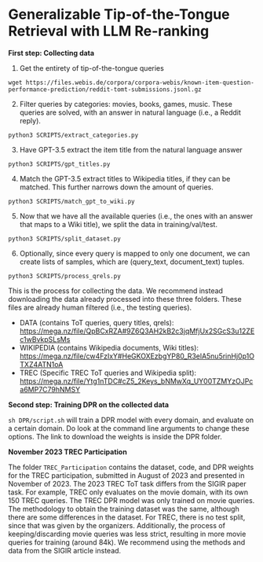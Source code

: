 # Generalizable Tip-of-the-Tongue Retrieval with LLM Re-ranking

**First step: Collecting data**

1) Get the entirety of tip-of-the-tongue queries


```wget https://files.webis.de/corpora/corpora-webis/known-item-question-performance-prediction/reddit-tomt-submissions.jsonl.gz```

2) Filter queries by categories: movies, books, games, music. These queries are solved, with an answer in natural language (i.e., a Reddit reply).


```python3 SCRIPTS/extract_categories.py```

3) Have GPT-3.5 extract the item title from the natural language answer


```python3 SCRIPTS/gpt_titles.py```

4) Match the GPT-3.5 extract titles to Wikipedia titles, if they can be matched. This further narrows down the amount of queries.


```python3 SCRIPTS/match_gpt_to_wiki.py```

5) Now that we have all the available queries (i.e., the ones with an answer that maps to a Wiki title), we split the data in training/val/test.


```python3 SCRIPTS/split_dataset.py```

6) Optionally, since every query is mapped to only one document, we can create lists of samples, which are (query_text, document_text) tuples.


```python3 SCRIPTS/process_qrels.py```

This is the process for collecting the data. We recommend instead downloading the data already processed into these three folders. These files are already human filtered (i.e., the testing queries).

- DATA (contains ToT queries, query titles, qrels): https://mega.nz/file/QpBCxRZA#9Z6Q3AH2kB2c3jqMfjUx2SGcS3u12ZEc1wBvkpSLsMs
- WIKIPEDIA (contains Wikipedia documents, Wiki titles): https://mega.nz/file/cw4FzIxY#HeGKOXEzbgYP80_R3elA5nu5rinHj0p1OTXZ4ATN1oA
- TREC (Specific TREC ToT queries and Wikipedia split): https://mega.nz/file/Ytg1nTDC#cZ5_2Keys_bNMwXq_UY00TZMYzOJPca6MP7C79hNMSY

**Second step: Training DPR on the collected data**

```sh DPR/script.sh``` will train a DPR model with every domain, and evaluate on a certain domain. Do look at the command line arguments to change these options. The link to download the weights is inside the DPR folder.

**November 2023 TREC Participation**

The folder ```TREC_Participation``` contains the dataset, code, and DPR weights for the TREC participation, submitted in August of 2023 and presented in November of 2023. The 2023 TREC ToT task differs from the SIGIR paper task. For example, TREC only evaluates on the movie domain, with its own 150 TREC queries. The TREC DPR model was only trained on movie queries. The methodology to obtain the training dataset was the same, although there are some differences in the dataset. For TREC, there is no test split, since that was given by the organizers. Additionally, the process of keeping/discarding movie queries was less strict, resulting in more movie queries for training (around 84k). We recommend using the methods and data from the SIGIR article instead.


